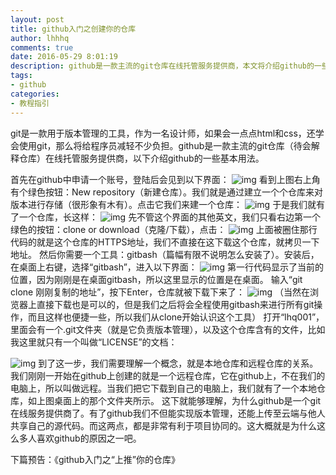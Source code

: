 ```yaml
---
layout: post
title: github入门之创建你的仓库
author: lhhhq
comments: true
date: 2016-05-29 8:01:19
description: github是一款主流的git仓库在线托管服务提供商，本文将介绍github的一些基本用法。
tags:
- github
categories:
- 教程指引
---
```


git是一款用于版本管理的工具，作为一名设计师，如果会一点点html和css，还学会使用git，那么将给程序员减轻不少负担。github是一款主流的git仓库（待会解释仓库）在线托管服务提供商，以下介绍github的一些基本用法。

首先在github中申请一个账号，登陆后会见到以下界面：
![img](http://ce.sysu.edu.cn/hope/UploadFiles/image/png/201605/20160529202138773.png)
看到上图右上角有个绿色按钮：New repository（新建仓库）。我们就是通过建立一个个仓库来对版本进行存储（很形象有木有）。点击它我们来建一个仓库：
![img](http://ce.sysu.edu.cn/hope/UploadFiles/image/png/201605/20160529203105163.png)
于是我们就有了一个仓库，长这样：
![img](http://ce.sysu.edu.cn/hope/UploadFiles/image/png/201605/20160529203645602.png)
先不管这个界面的其他英文，我们只看右边第一个绿色的按钮：clone or download（克隆/下载），点击：
![img](http://ce.sysu.edu.cn/hope/UploadFiles/image/png/201605/20160529214032773.png)
上面被圈住那行代码的就是这个仓库的HTTPS地址，我们不直接在这下载这个仓库，就拷贝一下地址。
然后你需要一个工具：gitbash（篇幅有限不说明怎么安装了）。安装后，在桌面上右键，选择“gitbash”，进入以下界面：
![img](http://ce.sysu.edu.cn/hope/UploadFiles/image/png/201605/20160529204408799.png)
第一行代码显示了当前的位置，因为刚刚是在桌面gitbash，所以这里显示的位置是在桌面。
输入“git clone 刚刚复制的地址”，按下Enter，仓库就被下载下来了：
![img](http://ce.sysu.edu.cn/hope/UploadFiles/image/png/201605/20160529204942156.png)
（当然在浏览器上直接下载也是可以的，但是我们之后将会全程使用gitbash来进行所有git操作，而且这样也便捷一些，所以我们从clone开始认识这个工具）
打开“lhq001”，里面会有一个.git文件夹（就是它负责版本管理），以及这个仓库含有的文件，比如我这里就只有一个叫做“LICENSE”的文档：

![img](http://ce.sysu.edu.cn/hope/UploadFiles/image/png/201605/20160529205522174.png)
到了这一步，我们需要理解一个概念，就是本地仓库和远程仓库的关系。我们刚刚一开始在github上创建的就是一个远程仓库，它在github上，不在我们的电脑上，所以叫做远程。当我们把它下载到自己的电脑上，我们就有了一个本地仓库，如上图桌面上的那个文件夹所示。
这下就能够理解，为什么github是一个git在线服务提供商了。有了github我们不但能实现版本管理，还能上传至云端与他人共享自己的源代码。而这两点，都是非常有利于项目协同的。这大概就是为什么这么多人喜欢github的原因之一吧。

下篇预告：《github入门之“上推”你的仓库》